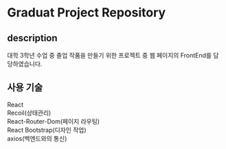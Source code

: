 # Graduat Project Repository

## description

대학 3학년 수업 중 졸업 작품을 만들기 위한 프로젝트 중 웹 페이지의 FrontEnd를 담당하였습니다.

## 사용 기술

React<br />
Recoil(상태관리)<br />
React-Router-Dom(페이지 라우팅)<br />
React Bootstrap(디자인 작업)<br />
axios(백엔드와의 통신)
